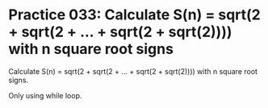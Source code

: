 # Practice 033: Calculate S(n) = sqrt(2 + sqrt(2 + ... + sqrt(2 + sqrt(2)))) with n square root signs

Calculate S(n) = sqrt(2 + sqrt(2 + ... + sqrt(2 + sqrt(2)))) with n square root signs.

Only using while loop.
